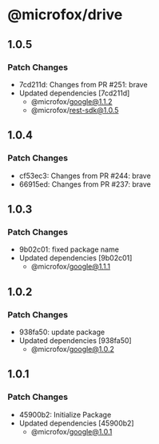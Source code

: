 # @microfox/drive

## 1.0.5

### Patch Changes

- 7cd211d: Changes from PR #251: brave
- Updated dependencies [7cd211d]
  - @microfox/google@1.1.2
  - @microfox/rest-sdk@1.0.5

## 1.0.4

### Patch Changes

- cf53ec3: Changes from PR #244: brave
- 66915ed: Changes from PR #237: brave

## 1.0.3

### Patch Changes

- 9b02c01: fixed package name
- Updated dependencies [9b02c01]
  - @microfox/google@1.1.1

## 1.0.2

### Patch Changes

- 938fa50: update package
- Updated dependencies [938fa50]
  - @microfox/google@1.0.2

## 1.0.1

### Patch Changes

- 45900b2: Initialize Package
- Updated dependencies [45900b2]
  - @microfox/google@1.0.1
